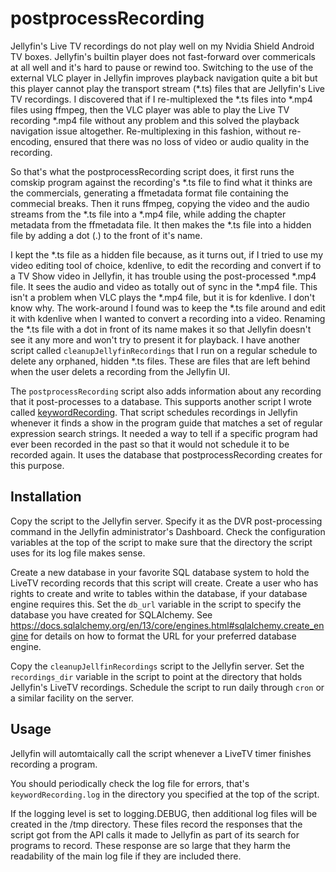 # postprocessRecording

Jellyfin's Live TV recordings do not play well on my Nvidia Shield Android TV boxes.  Jellyfin's builtin player does not fast-forward over commericals at all well and it's hard to pause or rewind too.  Switching to the use of the external VLC player in Jellyfin improves playback navigation quite a bit but this player cannot play the transport stream (*.ts) files that are Jellyfin's Live TV recordings.  I discovered that if I re-multiplexed the *.ts files into *.mp4 files using ffmpeg, then the VLC player was able to play the Live TV recording *.mp4 file without any problem and this solved the playback navigation issue altogether.  Re-multiplexing in this fashion, without re-encoding, ensured that there was no loss of video or audio quality in the recording.

So that's what the postprocessRecording script does, it first runs the comskip program against the recording's *.ts file to find what it thinks are the commercials, generating a ffmetadata format file containing the commecial breaks.  Then it runs ffmpeg, copying the video and the audio streams from the *.ts file into a *.mp4 file, while adding the chapter metadata from the ffmetadata file.  It then makes the *.ts file into a hidden file by adding a dot (.) to the front of it's name.  

I kept the *.ts file as a hidden file because, as it turns out, if I tried to use my video editing tool of choice, kdenlive, to edit the recording and convert if to a TV Show video in Jellyfin, it has trouble using the post-processed *.mp4 file.  It sees the audio and video as totally out of sync in the *.mp4 file.  This isn't a problem when VLC plays the *.mp4 file, but it is for kdenlive.  I don't know why.  The work-around I found was to keep the *.ts file around and edit it with kdenlive when I wanted to convert a recording into a video.  Renaming the *.ts file with a dot in front of its name makes it so that Jellyfin doesn't see it any more and won't try to present it for playback.  I have another script called <code>cleanupJellyfinRecordings</code> that I run on a regular schedule to delete any orphaned, hidden *.ts files.  These are files that are left behind when the user delets a recording from the Jellyfin UI.

The <code>postprocessRecording</code> script also adds information about any recording that it post-processes to a database.  This supports another script I wrote called [keywordRecording](https://github.com/dlk3/Jellyfin-hacks/tree/master/postprocessRecording).  That script schedules recordings in Jellyfin whenever it finds a show in the program guide that matches a set of regular expression search strings.  It needed a way to tell if a specific program had ever been recorded in the past so that it would not schedule it to be recorded again.  It uses the database that postprocessRecording creates for this purpose.

## Installation

Copy the script to the Jellyfin server.  Specify it as the DVR post-processing command in the Jellyfin administrator's Dashboard.  Check the configuration variables at the top of the script to make sure that the
directory the script uses for its log file makes sense.

Create a new database in your favorite SQL database system to hold the LiveTV recording records that this script will create.  Create a user who has rights to create and write to tables within the database, if your database engine requires this.  Set the <code>db_url</code> variable in the script to specify the database you have created for SQLAlchemy.  See https://docs.sqlalchemy.org/en/13/core/engines.html#sqlalchemy.create_engine for details on how to format the URL for your preferred database engine.

Copy the <code>cleanupJellfinRecordings</code> script to the Jellyfin server.  Set the <code>recordings_dir</code> variable in the script to point at the directory that holds Jellyfin's LiveTV recordings.  Schedule the script to run daily through <code>cron</code> or a similar facility on the server.

##  Usage

Jellyfin will automtaically call the script whenever a LiveTV timer finishes recording a program.

You should periodically check the log file for errors, that's <code>keywordRecording.log</code> in the directory you specified at the top of the script.

If the logging level is set to logging.DEBUG, then additional log files will be created in the /tmp directory.  These files record the responses that the script got from the API calls it made to Jellyfin as part of its search for programs to record.  These response are so large that they harm the readability of the main log file if they are included there.
